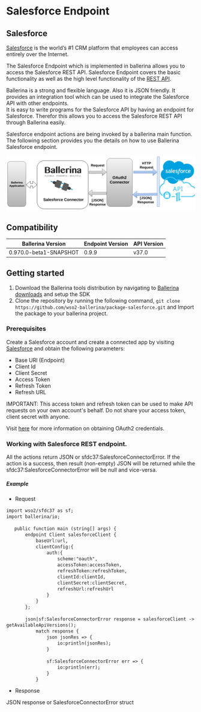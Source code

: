 # Salesforce Endpoint

## Salesforce
[Salesforce](https://www.salesforce.com) is the world’s #1 CRM platform 
that employees can access entirely over the Internet.

The Salesforce Endpoint which is implemented in ballerina allows you to access the Salesforce REST API. 
Salesforce Endpoint covers the basic functionality as well as the high level functionality of the [REST API](https://developer.salesforce.com/page/REST_API). 

Ballerina is a strong and flexible language. Also it is JSON friendly. It provides an integration tool which can be 
used to integrate the Salesforce API with other endpoints.  
It is easy to write programs for the Salesforce API by having an endpoint for Salesforce. 
Therefor this allows you to access the Salesforce REST API through Ballerina easily. 

Salesforce endpoint actions are being invoked by a ballerina main function. 
The following section provides you the details on how to use Ballerina Salesforce endpoint.


![alt text](sfdc37/resources/salesforce.png)


## Compatibility

| Ballerina Version         | Endpoint Version          | API Version |
| ------------------------- | ------------------------- | ------------|
|   0.970.0-beta1-SNAPSHOT  |          0.9.9            |   v37.0     |


## Getting started

1. Download the Ballerina tools distribution by navigating to [Ballerina downloads](https://ballerinalang.org/downloads/) and setup the SDK
2. Clone the repository by running the following command,
  `git clone https://github.com/wso2-ballerina/package-salesforce.git` and
   Import the package to your ballerina project.

### Prerequisites
Create a Salesforce account and create a connected app by visiting [Salesforce](https://www.salesforce.com) 
and obtain the following parameters:
* Base URl (Endpoint)
* Client Id
* Client Secret
* Access Token
* Refresh Token
* Refresh URL

IMPORTANT: This access token and refresh token can be used to make API requests on your own account's behalf. 
Do not share your access token, client secret with anyone.

Visit [here](https://help.salesforce.com/articleView?id=remoteaccess_authenticate_overview.htm) 
for more information on obtaining OAuth2 credentials.

### Working with Salesforce REST endpoint.

All the actions return JSON or sfdc37:SalesforceConnectorError. If the action is a success, 
then result (non-empty) JSON will be returned while the sfdc37:SalesforceConnectorError will be null and vice-versa.

##### Example
 * Request

 ```ballerina
 import wso2/sfdc37 as sf;
 import ballerina/io;
 
    public function main (string[] args) {
        endpoint Client salesforceClient {
            baseUrl:url,
            clientConfig:{
                auth:{
                    scheme:"oauth",
                    accessToken:accessToken,
                    refreshToken:refreshToken,
                    clientId:clientId,
                    clientSecret:clientSecret,
                    refreshUrl:refreshUrl
                }
            }
        };
    
        json|sf:SalesforceConnectorError response = salesforceClient -> getAvailableApiVersions();
            match response {
                json jsonRes => {
                    io:println(jsonRes);
                }
        
                sf:SalesforceConnectorError err => {
                    io:println(err);
                }
            }
```
* Response

JSON response or SalesforceConnectorError struct
